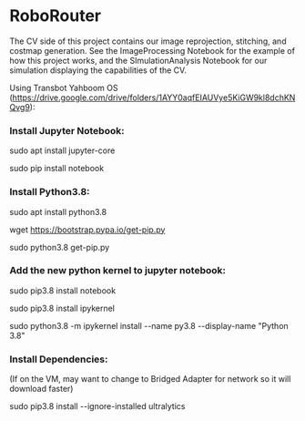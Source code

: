 # RoboRouter

The CV side of this project contains our image reprojection, stitching, and costmap generation. See the ImageProcessing Notebook for the example of how this project works, and the SImulationAnalysis Notebook for our simulation displaying the capabilities of the CV.

Using Transbot Yahboom OS (https://drive.google.com/drive/folders/1AYY0aqfEIAUVye5KiGW9kl8dchKNQvg9):

### Install Jupyter Notebook:

sudo apt install jupyter-core

sudo pip install notebook

### Install Python3.8:

sudo apt install python3.8

wget https://bootstrap.pypa.io/get-pip.py

sudo python3.8 get-pip.py

### Add the new python kernel to jupyter notebook:

sudo pip3.8 install notebook

sudo pip3.8 install ipykernel

sudo python3.8 -m ipykernel install --name py3.8 --display-name "Python 3.8"

### Install Dependencies:
(If on the VM, may want to change to Bridged Adapter for network so it will download faster)

sudo pip3.8 install --ignore-installed ultralytics
